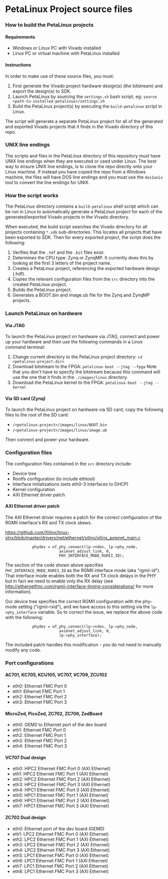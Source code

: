 PetaLinux Project source files
==============================

### How to build the PetaLinux projects

#### Requirements

* Windows or Linux PC with Vivado installed
* Linux PC or virtual machine with PetaLinux installed

#### Instructions

In order to make use of these source files, you must:

1. First generate the Vivado project hardware design(s) (the bitstream) and export the design(s) to SDK.
2. Launch PetaLinux by sourcing the `settings.sh` bash script, eg: `source <path-to-installed-petalinux>/settings.sh`
3. Build the PetaLinux project(s) by executing the `build-petalinux` script in Linux.

The script will generate a separate PetaLinux project for all of the generated and exported Vivado projects that
it finds in the Vivado directory of this repo.

### UNIX line endings

The scripts and files in the PetaLinux directory of this repository must have UNIX line endings when they are
executed or used under Linux. The best way to ensure UNIX line endings, is to clone the repo directly onto your
Linux machine. If instead you have copied the repo from a Windows machine, the files will have DOS line endings and
you must use the `dos2unix` tool to convert the line endings for UNIX.

### How the script works

The PetaLinux directory contains a `build-petalinux` shell script which can be run in Linux to automatically
generate a PetaLinux project for each of the generated/exported Vivado projects in the Vivado directory.

When executed, the build script searches the Vivado directory for all projects containing `*.sdk` sub-directories.
This locates all projects that have been exported to SDK. Then for every exported project, the script
does the following:

1. Verifies that the `.hdf` and the `.bit` files exist.
2. Determines the CPU type: Zynq or ZynqMP. It currently does this
by looking at the first 3 letters of the project name.
3. Creates a PetaLinux project, referencing the exported hardware design (.hdf).
4. Copies the relevant configuration files from the `src` directory into the created
PetaLinux project.
5. Builds the PetaLinux project.
6. Generates a BOOT.bin and image.ub file for the Zynq and ZynqMP projects.

### Launch PetaLinux on hardware

#### Via JTAG

To launch the PetaLinux project on hardware via JTAG, connect and power up your hardware and then
use the following commands in a Linux command terminal:

1. Change current directory to the PetaLinux project directory:
`cd <petalinux-project-dir>`
2. Download bitstream to the FPGA:
`petalinux-boot --jtag --fpga`
Note that you don't have to specify the bitstream because this command will use the one that it finds
in the `./images/linux` directory.
3. Download the PetaLinux kernel to the FPGA:
`petalinux-boot --jtag --kernel`

#### Via SD card (Zynq)

To launch the PetaLinux project on hardware via SD card, copy the following files to the root of the
SD card:

* `/<petalinux-project>/images/linux/BOOT.bin`
* `/<petalinux-project>/images/linux/image.ub`

Then connect and power your hardware.

### Configuration files

The configuration files contained in the `src` directory include:

* Device tree
* Rootfs configuration (to include ethtool)
* Interface initializations (sets eth0-3 interfaces to DHCP)
* Kernel configuration
* AXI Ethernet driver patch

#### AXI Ethernet driver patch

The AXI Ethernet driver requires a patch for the correct configuration of the RGMII interface's 
RX and TX clock skews.

https://github.com/Xilinx/linux-xlnx/blob/master/drivers/net/ethernet/xilinx/xilinx_axienet_main.c

```		} else if (lp->phy_type == XAE_PHY_TYPE_RGMII_2_0) {
			phydev = of_phy_connect(lp->ndev, lp->phy_node,
						axienet_adjust_link, 0,
						PHY_INTERFACE_MODE_RGMII_ID);
```

The section of the code shown above specifies `PHY_INTERFACE_MODE_RGMII_ID` as the RGMII interface
mode (aka "rgmii-id"). That interface mode enables both the RX and TX clock delays in the PHY but in 
fact we need to enable only the RX delay 
(see http://ethernetfmc.com/rgmii-interface-timing-considerations/ for more information).

Our device tree specifies the correct RGMII configuration with the phy-mode setting ("rgmii-rxid"),
and we have access to this setting via the `lp->phy_interface` variable. So to correct the issue, we
replace the above code with the following:

```		} else if (lp->phy_type == XAE_PHY_TYPE_RGMII_2_0) {
			phydev = of_phy_connect(lp->ndev, lp->phy_node,
						axienet_adjust_link, 0,
						lp->phy_interface);
```

The included patch handles this modification - you do not need to manually modify any code.

### Port configurations

#### AC701, KC705, KCU105, VC707, VC709, ZCU102

* eth0: Ethernet FMC Port 0
* eth1: Ethernet FMC Port 1
* eth2: Ethernet FMC Port 2
* eth3: Ethernet FMC Port 3

#### MicroZed, PicoZed, ZC702, ZC706, ZedBoard

* eth0: GEM0 to Ethernet port of the dev board
* eth1: Ethernet FMC Port 0
* eth2: Ethernet FMC Port 1
* eth3: Ethernet FMC Port 2
* eth4: Ethernet FMC Port 3

#### VC707 Dual design

* eth0: HPC2 Ethernet FMC Port 0 (AXI Ethernet)
* eth1: HPC2 Ethernet FMC Port 1 (AXI Ethernet)
* eth2: HPC2 Ethernet FMC Port 2 (AXI Ethernet)
* eth3: HPC2 Ethernet FMC Port 3 (AXI Ethernet)
* eth4: HPC1 Ethernet FMC Port 0 (AXI Ethernet)
* eth5: HPC1 Ethernet FMC Port 1 (AXI Ethernet)
* eth6: HPC1 Ethernet FMC Port 2 (AXI Ethernet)
* eth7: HPC1 Ethernet FMC Port 3 (AXI Ethernet)

#### ZC702 Dual design

* eth0: Ethernet port of the dev board (GEM0)
* eth1: LPC2 Ethernet FMC Port 0 (AXI Ethernet)
* eth2: LPC2 Ethernet FMC Port 1 (AXI Ethernet)
* eth3: LPC2 Ethernet FMC Port 2 (AXI Ethernet)
* eth4: LPC2 Ethernet FMC Port 3 (AXI Ethernet)
* eth5: LPC1 Ethernet FMC Port 0 (AXI Ethernet)
* eth6: LPC1 Ethernet FMC Port 1 (AXI Ethernet)
* eth7: LPC1 Ethernet FMC Port 2 (AXI Ethernet)
* eth8: LPC1 Ethernet FMC Port 3 (AXI Ethernet)

